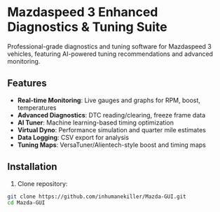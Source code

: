 # Mazdaspeed 3 Enhanced Diagnostics & Tuning Suite

Professional-grade diagnostics and tuning software for Mazdaspeed 3 vehicles, featuring AI-powered tuning recommendations and advanced monitoring.

## Features

- **Real-time Monitoring**: Live gauges and graphs for RPM, boost, temperatures
- **Advanced Diagnostics**: DTC reading/clearing, freeze frame data
- **AI Tuner**: Machine learning-based timing optimization
- **Virtual Dyno**: Performance simulation and quarter mile estimates
- **Data Logging**: CSV export for analysis
- **Tuning Maps**: VersaTuner/Alientech-style boost and timing maps

## Installation

1. Clone repository:
```bash
git clone https://github.com/inhumanekiller/Mazda-GUI.git
cd Mazda-GUI